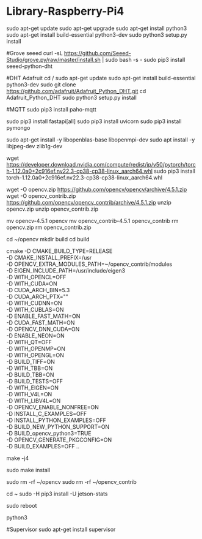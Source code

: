 # Library-Raspberry-Pi4
sudo apt-get update
sudo apt-get upgrade
sudo apt-get install python3
sudo apt-get install build-essential python3-dev
sudo python3 setup.py install

#Grove seeed
curl -sL https://github.com/Seeed-Studio/grove.py/raw/master/install.sh | sudo bash -s -
sudo pip3 install seeed-python-dht

#DHT Adafruit
cd /
sudo apt-get update
sudo apt-get install build-essential python3-dev
sudo git clone https://github.com/adafruit/Adafruit_Python_DHT.git
cd Adafruit_Python_DHT
sudo python3 setup.py install

#MQTT
sudo pip3 install paho-mqtt

sudo pip3 install fastapi[all]
sudo pip3 install uvicorn
sudo pip3 install pymongo





sudo apt-get install -y libopenblas-base libopenmpi-dev
sudo apt install -y libjpeg-dev zlib1g-dev

wget https://developer.download.nvidia.com/compute/redist/jp/v50/pytorch/torch-1.12.0a0+2c916ef.nv22.3-cp38-cp38-linux_aarch64.whl
sudo pip3 install torch-1.12.0a0+2c916ef.nv22.3-cp38-cp38-linux_aarch64.whl

wget -O opencv.zip https://github.com/opencv/opencv/archive/4.5.1.zip
wget -O opencv_contrib.zip https://github.com/opencv/opencv_contrib/archive/4.5.1.zip
unzip opencv.zip
unzip opencv_contrib.zip

mv opencv-4.5.1 opencv
mv opencv_contrib-4.5.1 opencv_contrib
rm opencv.zip
rm opencv_contrib.zip

cd ~/opencv
mkdir build
cd build

cmake -D CMAKE_BUILD_TYPE=RELEASE \
-D CMAKE_INSTALL_PREFIX=/usr \
-D OPENCV_EXTRA_MODULES_PATH=~/opencv_contrib/modules \
-D EIGEN_INCLUDE_PATH=/usr/include/eigen3 \
-D WITH_OPENCL=OFF \
-D WITH_CUDA=ON \
-D CUDA_ARCH_BIN=5.3 \
-D CUDA_ARCH_PTX="" \
-D WITH_CUDNN=ON \
-D WITH_CUBLAS=ON \
-D ENABLE_FAST_MATH=ON \
-D CUDA_FAST_MATH=ON \
-D OPENCV_DNN_CUDA=ON \
-D ENABLE_NEON=ON \
-D WITH_QT=OFF \
-D WITH_OPENMP=ON \
-D WITH_OPENGL=ON \
-D BUILD_TIFF=ON \
-D WITH_TBB=ON \
-D BUILD_TBB=ON \
-D BUILD_TESTS=OFF \
-D WITH_EIGEN=ON \
-D WITH_V4L=ON \
-D WITH_LIBV4L=ON \
-D OPENCV_ENABLE_NONFREE=ON \
-D INSTALL_C_EXAMPLES=OFF \
-D INSTALL_PYTHON_EXAMPLES=OFF \
-D BUILD_NEW_PYTHON_SUPPORT=ON \
-D BUILD_opencv_python3=TRUE \
-D OPENCV_GENERATE_PKGCONFIG=ON \
-D BUILD_EXAMPLES=OFF ..

make -j4

sudo make install

sudo rm -rf ~/opencv
sudo rm -rf ~/opencv_contrib

cd ~
sudo -H pip3 install -U jetson-stats

sudo reboot

python3













#Supervisor
sudo apt-get install supervisor
